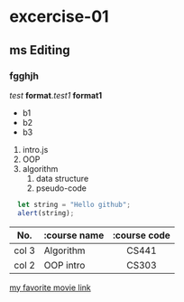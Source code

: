 # excercise-01
## ms Editing
### fgghjh
*test* **format**.*test1* __format1__
* b1
* b2
* b3
1. intro.js
8. OOP
1. algorithm
   1. data structure
   2. pseudo-code
   
``` javaScript 
  let string = "Hello github";
  alert(string);
```
| No.        |:course name |:course code|
|------------|:----------- |:----------:|
| col 3      | Algorithm   | CS441      |
| col 2      | OOP intro   | CS303      |
[my favorite movie link](https://www.youtube.com/watch?v=tsVH9WHrkRE)
